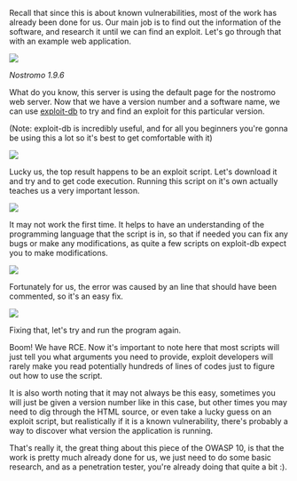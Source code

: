 Recall that since this is about known vulnerabilities, most of the work has already been done for us. Our main job is to find out the information of the software, and research it until we can find an exploit. Let's go through that with an example web application.

  

![](https://imgur.com/bSuhuhp.png)

_Nostromo 1.9.6_  

What do you know, this server is using the default page for the nostromo web server. Now that we have a version number and a software name, we can use [exploit-db](https://www.exploit-db.com/) to try and find an exploit for this particular version.

(Note: exploit-db is incredibly useful, and for all you beginners you're gonna be using this a lot so it's best to get comfortable with it)

![](https://imgur.com/9Wd2E4g.png)

Lucky us, the top result happens to be an exploit script. Let's download it and try and to get code execution. Running this script on it's own actually teaches us a very important lesson.

![](https://i.imgur.com/RqYyHBl.png)  

It may not work the first time. It helps to have an understanding of the programming language that the script is in, so that if needed you can fix any bugs or make any modifications, as quite a few scripts on exploit-db expect you to make modifications.

![](https://i.imgur.com/Ht7uc6G.png)  

Fortunately for us, the error was caused by an line that should have been commented, so it's an easy fix.

![](https://imgur.com/x1lHJod.png)

  

Fixing that, let's try and run the program again.  

Boom! We have RCE. Now it's important to note here that most scripts will just tell you what arguments you need to provide, exploit developers will rarely make you read potentially hundreds of lines of codes just to figure out how to use the script.  

It is also worth noting that it may not always be this easy, sometimes you will just be given a version number like in this case, but other times you may need to dig through the HTML source, or even take a lucky guess on an exploit script, but realistically if it is a known vulnerability, there's probably a way to discover what version the application is running.  

That's really it, the great thing about this piece of the OWASP 10, is that the work is pretty much already done for us, we just need to do some basic research, and as a penetration tester, you're already doing that quite a bit :).

